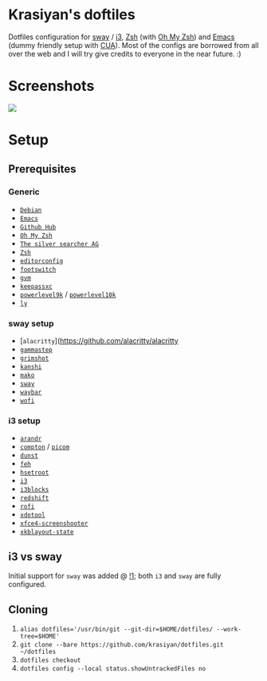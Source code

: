 # Krasiyan's doftiles

Dotfiles configuration for [sway](https://github.com/swaywm/sway) / [i3](https://github.com/i3/i3),
[Zsh](http://www.zsh.org/) (with [Oh My Zsh](https://github.com/robbyrussell/oh-my-zsh))
and [Emacs](https://www.gnu.org/software/emacs/)
(dummy friendly setup with [CUA](https://www.emacswiki.org/emacs/CuaMode)).
Most of the configs are borrowed from all over the web and I will try give credits to everyone in
the near future. :)

# Screenshots

![](http://i.imgur.com/LFm0sFz.png)

# Setup

## Prerequisites

### Generic

- [`Debian`](https://www.debian.org/)
- [`Emacs`](https://www.gnu.org/software/emacs/)
- [`Github Hub`](https://hub.github.com/)
- [`Oh My Zsh`](https://github.com/robbyrussell/oh-my-zsh)
- [`The silver searcher AG`](https://github.com/ggreer/the_silver_searcher)
- [`Zsh`](http://www.zsh.org/)
- [`editorconfig`](https://github.com/editorconfig/editorconfig-core-c)
- [`footswitch`](https://github.com/rgerganov/footswitch)
- [`gvm`](https://github.com/moovweb/gvm)
- [`keepassxc`](https://keepassxc.org/)
- [`powerlevel9k`](https://github.com/bhilburn/powerlevel9k) / [`powerlevel10k`](https://github.com/romkatv/powerlevel10k)
- [`ly`](https://github.com/nullgemm/ly)

### sway setup

- [`alacritty`](https://github.com/alacritty/alacritty
- [`gammastep`](https://gitlab.com/chinstrap/gammastep)
- [`grimshot`](https://github.com/swaywm/sway/blob/master/contrib/grimshot)
- [`kanshi`](https://github.com/emersion/kanshi)
- [`mako`](https://github.com/emersion/mako)
- [`sway`](https://github.com/i3/sway)
- [`waybar`](https://github.com/Alexays/Waybar)
- [`wofi`](https://github.com/tsujp/wofi)

### i3 setup

- [`arandr`](https://christian.amsuess.com/tools/arandr/)
- [`compton`](https://github.com/chjj/compton) / [`picom`](https://github.com/yshui/picom)
- [`dunst`](https://github.com/dunst-project/dunst)
- [`feh`](https://feh.finalrewind.org/)
- [`hsetroot`](https://github.com/himdel/hsetroot)
- [`i3`](https://github.com/i3/i3)
- [`i3blocks`](https://github.com/vivien/i3blocks)
- [`redshift`](https://github.com/jonls/redshift)
- [`rofi`](https://github.com/DaveDavenport/rofi)
- [`xdotool`](https://www.semicomplete.com/projects/xdotool/)
- [`xfce4-screenshooter`](http://goodies.xfce.org/projects/applications/xfce4-screenshooter)
- [`xkblayout-state`](https://github.com/nonpop/xkblayout-state)

## i3 vs sway

Initial support for `sway` was added @ [!1](https://github.com/krasiyan/dotfiles/pull/1);
both `i3` and `sway` are fully configured.

## Cloning

1. `alias dotfiles='/usr/bin/git --git-dir=$HOME/dotfiles/ --work-tree=$HOME'`
3. `git clone --bare https://github.com/krasiyan/dotfiles.git ~/dotfiles`
4. `dotfiles checkout`
5. `dotfiles config --local status.showUntrackedFiles no`
